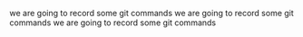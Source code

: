  

 we are going to record some git commands
  we are going to record some git commands
  we are going to record some git commands

